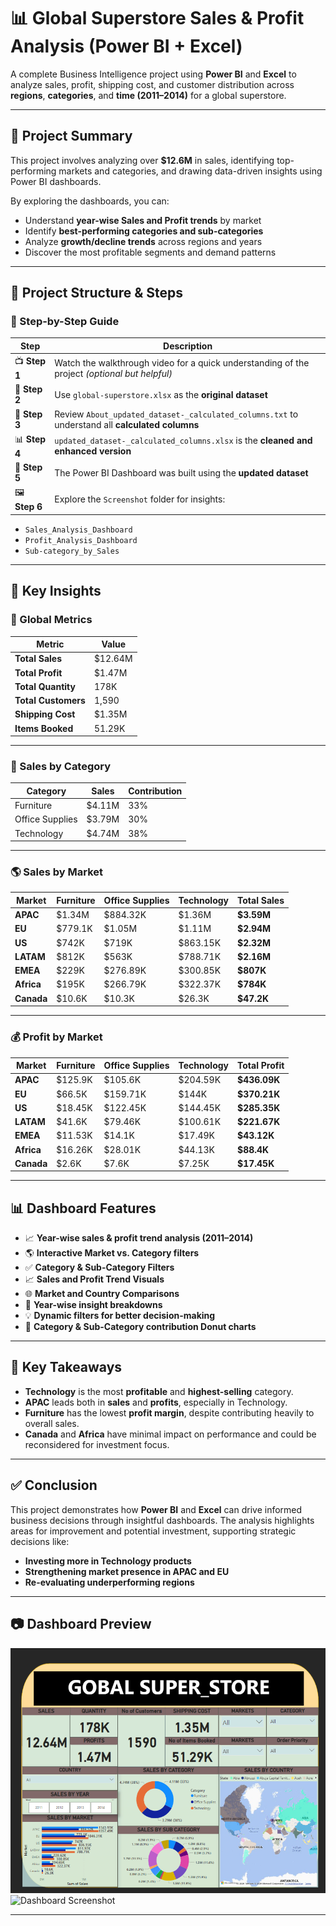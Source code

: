 
# 📊 Global Superstore Sales & Profit Analysis (Power BI + Excel)

A complete Business Intelligence project using **Power BI** and **Excel** to analyze sales, profit, shipping cost, and customer distribution across **regions**, **categories**, and **time (2011–2014)** for a global superstore.

---

## 🧠 Project Summary

This project involves analyzing over **$12.6M** in sales, identifying top-performing markets and categories, and drawing data-driven insights using Power BI dashboards.

By exploring the dashboards, you can:

- Understand **year-wise Sales and Profit trends** by market  
- Identify **best-performing categories and sub-categories**  
- Analyze **growth/decline trends** across regions and years  
- Discover the most profitable segments and demand patterns  

---

## 📁 Project Structure & Steps

### 🔹 Step-by-Step Guide

| Step | Description |
|------|-------------|
| 📺 **Step 1** | Watch the walkthrough video for a quick understanding of the project *(optional but helpful)* |
| 📂 **Step 2** | Use `global-superstore.xlsx` as the **original dataset** |
| 📝 **Step 3** | Review `About_updated_dataset-_calculated_columns.txt` to understand all **calculated columns** |
| 📊 **Step 4** | `updated_dataset-_calculated_columns.xlsx` is the **cleaned and enhanced version** |
| 🧠 **Step 5** | The Power BI Dashboard was built using the **updated dataset** |
| 🖼️ **Step 6** | Explore the `Screenshot` folder for insights:
  - `Sales_Analysis_Dashboard`
  - `Profit_Analysis_Dashboard`
  - `Sub-category_by_Sales`

---

## 📌 Key Insights

### 🔢 Global Metrics

| Metric               | Value         |
|----------------------|---------------|
| **Total Sales**      | $12.64M       |
| **Total Profit**     | $1.47M        |
| **Total Quantity**   | 178K          |
| **Total Customers**  | 1,590         |
| **Shipping Cost**    | $1.35M        |
| **Items Booked**     | 51.29K        |

---

### 💼 Sales by Category

| Category         | Sales     | Contribution |
|------------------|-----------|--------------|
| Furniture        | $4.11M    | 33%          |
| Office Supplies  | $3.79M    | 30%          |
| Technology       | $4.74M    | 38%          |

---

### 🌎 Sales by Market

| Market   | Furniture | Office Supplies | Technology | Total Sales |
|----------|-----------|------------------|------------|-------------|
| **APAC**     | $1.34M     | $884.32K          | $1.36M       | **$3.59M**    |
| **EU**       | $779.1K    | $1.05M            | $1.11M       | **$2.94M**    |
| **US**       | $742K      | $719K             | $863.15K     | **$2.32M**    |
| **LATAM**    | $812K      | $563K             | $788.71K     | **$2.16M**    |
| **EMEA**     | $229K      | $276.89K          | $300.85K     | **$807K**     |
| **Africa**   | $195K      | $266.79K          | $322.37K     | **$784K**     |
| **Canada**   | $10.6K     | $10.3K            | $26.3K       | **$47.2K**    |

---

### 💰 Profit by Market

| Market   | Furniture | Office Supplies | Technology | Total Profit |
|----------|-----------|------------------|------------|--------------|
| **APAC**     | $125.9K    | $105.6K           | $204.59K     | **$436.09K**   |
| **EU**       | $66.5K     | $159.71K          | $144K        | **$370.21K**   |
| **US**       | $18.45K    | $122.45K          | $144.45K     | **$285.35K**   |
| **LATAM**    | $41.6K     | $79.46K           | $100.61K     | **$221.67K**   |
| **EMEA**     | $11.53K    | $14.1K            | $17.49K      | **$43.12K**    |
| **Africa**   | $16.26K    | $28.01K           | $44.13K      | **$88.4K**     |
| **Canada**   | $2.6K      | $7.6K             | $7.25K       | **$17.45K**    |

---

## 📊 Dashboard Features

- 📈 **Year-wise sales & profit trend analysis (2011–2014)**
- 🌎 **Interactive Market vs. Category filters**
- ✅ **Category & Sub-Category Filters**
- 📈 **Sales and Profit Trend Visuals**
- 🌐 **Market and Country Comparisons**
- 📅 **Year-wise insight breakdowns**
- 💡 **Dynamic filters for better decision-making**
- 📌 **Category & Sub-Category contribution Donut charts**


---

## 📌 Key Takeaways

- **Technology** is the most **profitable** and **highest-selling** category.
- **APAC** leads both in **sales** and **profits**, especially in Technology.
- **Furniture** has the lowest **profit margin**, despite contributing heavily to overall sales.
- **Canada** and **Africa** have minimal impact on performance and could be reconsidered for investment focus.

---
## ✅ Conclusion

This project demonstrates how **Power BI** and **Excel** can drive informed business decisions through insightful dashboards. The analysis highlights areas for improvement and potential investment, supporting strategic decisions like:

- **Investing more in Technology products**
- **Strengthening market presence in APAC and EU**
- **Re-evaluating underperforming regions**

---


## 📷 Dashboard Preview


![Dashboard Screenshot](ScreenShots/GS_Sales_Dashboard.png)
![Dashboard Screenshot](ScreenShots/GS_Profit_Dashboar.png)

---
